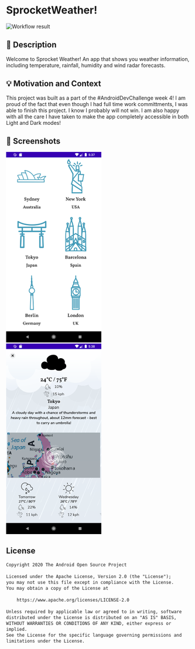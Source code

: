 # SprocketWeather!

<!--- Replace <OWNER> with your Github Username and <REPOSITORY> with the name of your repository. -->
<!--- You can find both of these in the url bar when you open your repository in github. -->
![Workflow result](https://github.com/<OWNER>/<REPOSITORY>/workflows/Check/badge.svg)


## :scroll: Description
<!--- Describe your app in one or two sentences -->
Welcome to Sprocket Weather! An app that shows you weather information, including temperature, rainfall, humidity and wind radar forecasts.


## :bulb: Motivation and Context
<!--- Optionally point readers to interesting parts of your submission. -->
This project was built as a part of the #AndroidDevChallenge week 4! I am proud of the fact that even though I had full time work committments, I was able to finish this project.
I know I probably will not win. I am also happy with all the care I have taken to make the app completely accessible in both Light and Dark modes!


## :camera_flash: Screenshots
<!-- You can add more screenshots here if you like -->
<img src="/results/screenshot_1.png" width="260">&emsp;<img src="/results/screenshot_2.png" width="260">

## License
```
Copyright 2020 The Android Open Source Project

Licensed under the Apache License, Version 2.0 (the "License");
you may not use this file except in compliance with the License.
You may obtain a copy of the License at

    https://www.apache.org/licenses/LICENSE-2.0

Unless required by applicable law or agreed to in writing, software
distributed under the License is distributed on an "AS IS" BASIS,
WITHOUT WARRANTIES OR CONDITIONS OF ANY KIND, either express or implied.
See the License for the specific language governing permissions and
limitations under the License.
```
